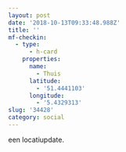```yaml
---
layout: post
date: '2018-10-13T09:33:48.988Z'
title: ''
mf-checkin:
  - type:
      - h-card
    properties:
      name:
        - Thuis
      latitude:
        - '51.4441103'
      longitude:
        - '5.4329313'
slug: '34428'
category: social
---
```

een locatiupdate.
